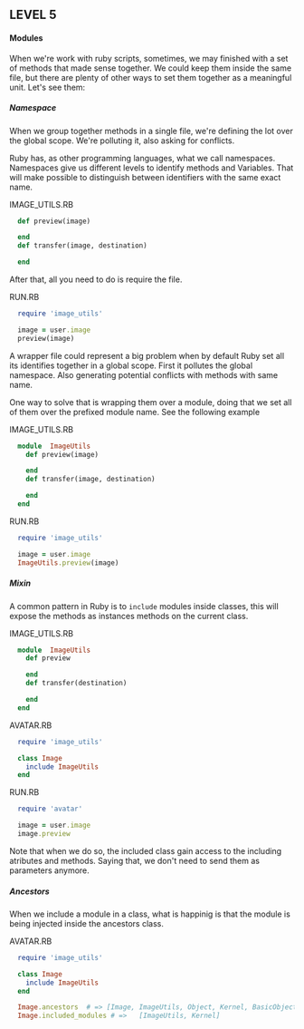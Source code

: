 LEVEL 5
-------

#### Modules

When we're work with ruby scripts, sometimes, we may finished with a set of methods that made sense together. We could keep them inside the same file, but there are plenty of other ways to set them together as a meaningful unit. Let's see them:

##### Namespace

When we group together methods in a single file, we're defining the lot over the global scope. We're polluting it, also asking for conflicts.

Ruby has, as other programming languages, what we call namespaces. Namespaces give us different levels to identify methods and Variables. That will make possible to distinguish between identifiers with the same exact name.

IMAGE_UTILS.RB

```ruby
  def preview(image)

  end
  def transfer(image, destination)

  end  
```

After that, all you need to do is require the file.

RUN.RB

```ruby
  require 'image_utils'

  image = user.image
  preview(image)
```

A wrapper file could represent a big problem when by default Ruby set all its identifies together in a global scope. First it pollutes the global namespace. Also generating potential conflicts with methods with same name.

One way to solve that is wrapping them over a module, doing that we set all of them over the prefixed module name. See the following example

IMAGE_UTILS.RB

```ruby
  module  ImageUtils
    def preview(image)

    end
    def transfer(image, destination)

    end  
  end
```

RUN.RB

```ruby
  require 'image_utils'

  image = user.image
  ImageUtils.preview(image)
```

##### Mixin

A common pattern in Ruby is to `include` modules inside classes, this will expose the methods as instances methods on the current class.

IMAGE_UTILS.RB

```ruby
  module  ImageUtils
    def preview

    end
    def transfer(destination)

    end  
  end
```

AVATAR.RB

```ruby
  require 'image_utils'

  class Image
    include ImageUtils
  end

```

RUN.RB

```ruby
  require 'avatar'

  image = user.image
  image.preview

```

Note that when we do so, the included class gain access to the including atributes and methods. Saying that, we don't need to send them as parameters anymore.

##### Ancestors

When we include a module in a class, what is happinig is that the module is being injected inside the ancestors class.

AVATAR.RB

```ruby
  require 'image_utils'

  class Image
    include ImageUtils
  end

```

```ruby
  Image.ancestors  # => [Image, ImageUtils, Object, Kernel, BasicObject]
  Image.included_modules # =>   [ImageUtils, Kernel]
```
